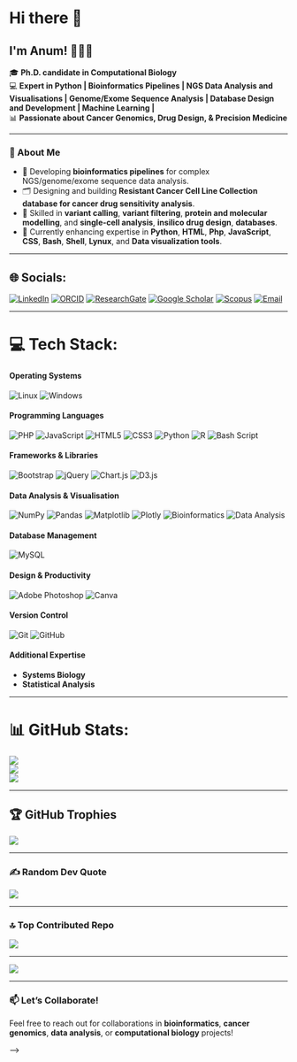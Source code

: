 # Hi there 👋

## I'm Anum! 👩‍🔬✨

🎓 **Ph.D. candidate in Computational Biology**  
💻 **Expert in Python | Bioinformatics Pipelines | NGS Data Analysis and Visualisations | Genome/Exome Sequence Analysis | Database Design and Development | Machine Learning |**  
📊 **Passionate about Cancer Genomics, Drug Design, & Precision Medicine**

---

### 🚀 About Me  
- 🧬 Developing **bioinformatics pipelines** for complex NGS/genome/exome sequence data analysis.  
- 🗂️ Designing and building **Resistant Cancer Cell Line Collection database for cancer drug sensitivity analysis**.  
- 🔬 Skilled in **variant calling**, **variant filtering**, **protein and molecular modelling**, and **single-cell analysis**, **insilico drug design**, **databases**.  
- 🌱 Currently enhancing expertise in **Python**, **HTML**, **Php**, **JavaScript**, **CSS**, **Bash**, **Shell**, **Lynux**, and **Data visualization tools**.  

---

## 🌐 Socials:
[![LinkedIn](https://img.shields.io/badge/LinkedIn-0A66C2?style=for-the-badge&logo=linkedin&logoColor=white)](https://www.linkedin.com/in/anum-munir-36254722a/)  [![ORCID](https://img.shields.io/badge/ORCID-A6CE39?style=for-the-badge&logo=orcid&logoColor=white)](https://orcid.org/0000-0002-8411-0236)  [![ResearchGate](https://img.shields.io/badge/ResearchGate-00CCBB?style=for-the-badge&logo=researchgate&logoColor=white)](https://www.researchgate.net/profile/Anum-Munir-3)  [![Google Scholar](https://img.shields.io/badge/Google%20Scholar-4285F4?style=for-the-badge&logo=google-scholar&logoColor=white)](https://scholar.google.com.pk/citations?user=bxHfoToAAAAJ&hl=en)  [![Scopus](https://img.shields.io/badge/Scopus-FF6F00?style=for-the-badge&logo=scopus&logoColor=white)](https://www.scopus.com/authid/detail.uri?authorId=57188968213)  [![Email](https://img.shields.io/badge/Email-D14836?style=for-the-badge&logo=gmail&logoColor=white)](mailto:anummunir786@yahoo.com)

---

# 💻 Tech Stack:
#### **Operating Systems**  
![Linux](https://img.shields.io/badge/Linux-FCC624?style=for-the-badge&logo=linux&logoColor=black)  ![Windows](https://img.shields.io/badge/Windows-0078D6?style=for-the-badge&logo=windows&logoColor=white)

#### **Programming Languages**  
![PHP](https://img.shields.io/badge/php-%23777BB4.svg?style=for-the-badge&logo=php&logoColor=white)  ![JavaScript](https://img.shields.io/badge/javascript-%23323330.svg?style=for-the-badge&logo=javascript&logoColor=%23F7DF1E)  ![HTML5](https://img.shields.io/badge/html5-%23E34F26.svg?style=for-the-badge&logo=html5&logoColor=white)  ![CSS3](https://img.shields.io/badge/css3-%231572B6.svg?style=for-the-badge&logo=css3&logoColor=white)  ![Python](https://img.shields.io/badge/python-3670A0?style=for-the-badge&logo=python&logoColor=ffdd54)  ![R](https://img.shields.io/badge/r-%23276DC3.svg?style=for-the-badge&logo=r&logoColor=white)  ![Bash Script](https://img.shields.io/badge/bash_script-%23121011.svg?style=for-the-badge&logo=gnu-bash&logoColor=white)  

#### **Frameworks & Libraries**  
![Bootstrap](https://img.shields.io/badge/bootstrap-%238511FA.svg?style=for-the-badge&logo=bootstrap&logoColor=white)  ![jQuery](https://img.shields.io/badge/jquery-%230769AD.svg?style=for-the-badge&logo=jquery&logoColor=white)  ![Chart.js](https://img.shields.io/badge/chart.js-F5788D.svg?style=for-the-badge&logo=chart.js&logoColor=white)  ![D3.js](https://img.shields.io/badge/d3.js-%23F9A03C.svg?style=for-the-badge&logo=d3.js&logoColor=white)  

#### **Data Analysis & Visualisation**  
![NumPy](https://img.shields.io/badge/numpy-%23013243.svg?style=for-the-badge&logo=numpy&logoColor=white)  ![Pandas](https://img.shields.io/badge/pandas-%23150458.svg?style=for-the-badge&logo=pandas&logoColor=white)  ![Matplotlib](https://img.shields.io/badge/Matplotlib-%23ffffff.svg?style=for-the-badge&logo=Matplotlib&logoColor=black)  ![Plotly](https://img.shields.io/badge/Plotly-%233F4F75.svg?style=for-the-badge&logo=plotly&logoColor=white)  ![Bioinformatics](https://img.shields.io/badge/Bioinformatics-34A853?style=for-the-badge&logo=data:image/png;base64,<BASE64_ENCODED_IMAGE>)  ![Data Analysis](https://img.shields.io/badge/Data%20Analysis-FF6F00?style=for-the-badge&logo=data:image/png;base64,<BASE64_ENCODED_IMAGE>)  

#### **Database Management**  
![MySQL](https://img.shields.io/badge/mysql-4479A1.svg?style=for-the-badge&logo=mysql&logoColor=white)  

#### **Design & Productivity**  
![Adobe Photoshop](https://img.shields.io/badge/adobe%20photoshop-%2331A8FF.svg?style=for-the-badge&logo=adobe%20photoshop&logoColor=white)  ![Canva](https://img.shields.io/badge/Canva-%2300C4CC.svg?style=for-the-badge&logo=Canva&logoColor=white)  

#### **Version Control**  
![Git](https://img.shields.io/badge/git-%23F05033.svg?style=for-the-badge&logo=git&logoColor=white)  ![GitHub](https://img.shields.io/badge/github-%23121011.svg?style=for-the-badge&logo=github&logoColor=white)  

#### **Additional Expertise**  
- **Systems Biology**  
- **Statistical Analysis**
---

# 📊 GitHub Stats:
![](https://github-readme-stats.vercel.app/api?username=anummunirmughal&theme=default_repocard&hide_border=false&include_all_commits=false&count_private=false)<br/>
![](https://github-readme-streak-stats.herokuapp.com/?user=anummunirmughal&theme=default_repocard&hide_border=false)<br/>
![](https://github-readme-stats.vercel.app/api/top-langs/?username=anummunirmughal&theme=default_repocard&hide_border=false&include_all_commits=false&count_private=false&layout=compact)

---

## 🏆 GitHub Trophies
![](https://github-profile-trophy.vercel.app/?username=anummunirmughal&theme=onedark&no-frame=false&no-bg=true&margin-w=4)


---

### ✍️ Random Dev Quote
![](https://quotes-github-readme.vercel.app/api?type=horizontal&theme=dark)

---

### 🔝 Top Contributed Repo
![](https://github-contributor-stats.vercel.app/api?username=anummunirmughal&limit=5&theme=default&combine_all_yearly_contributions=true)

---
[![](https://visitcount.itsvg.in/api?id=anummunirmughal&icon=0&color=0)](https://visitcount.itsvg.in)

---

### 📫 Let’s Collaborate!  
Feel free to reach out for collaborations in **bioinformatics**, **cancer genomics**, **data analysis**, or **computational biology** projects!

-->
